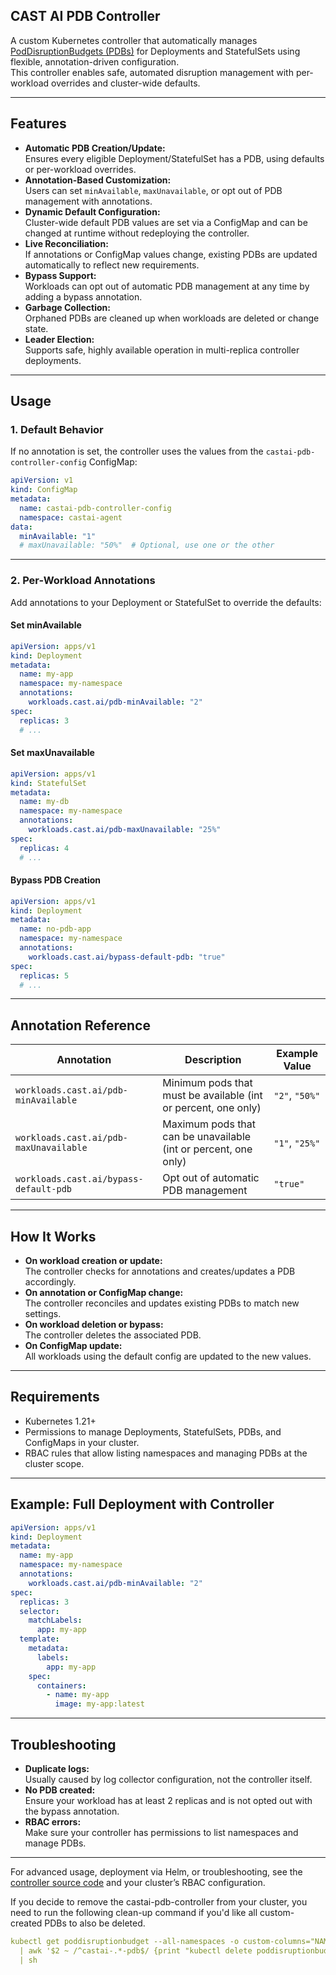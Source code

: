 ## CAST AI PDB Controller

A custom Kubernetes controller that automatically manages [PodDisruptionBudgets (PDBs)](https://kubernetes.io/docs/tasks/run-application/configure-pdb/) for Deployments and StatefulSets using flexible, annotation-driven configuration.  
This controller enables safe, automated disruption management with per-workload overrides and cluster-wide defaults.

---

## Features

- **Automatic PDB Creation/Update:**  
  Ensures every eligible Deployment/StatefulSet has a PDB, using defaults or per-workload overrides.
- **Annotation-Based Customization:**  
  Users can set `minAvailable`, `maxUnavailable`, or opt out of PDB management with annotations.
- **Dynamic Default Configuration:**  
  Cluster-wide default PDB values are set via a ConfigMap and can be changed at runtime without redeploying the controller.
- **Live Reconciliation:**  
  If annotations or ConfigMap values change, existing PDBs are updated automatically to reflect new requirements.
- **Bypass Support:**  
  Workloads can opt out of automatic PDB management at any time by adding a bypass annotation.
- **Garbage Collection:**  
  Orphaned PDBs are cleaned up when workloads are deleted or change state.
- **Leader Election:**  
  Supports safe, highly available operation in multi-replica controller deployments.

---

## Usage

### 1. **Default Behavior**

If no annotation is set, the controller uses the values from the `castai-pdb-controller-config` ConfigMap:

```yaml
apiVersion: v1
kind: ConfigMap
metadata:
  name: castai-pdb-controller-config
  namespace: castai-agent
data:
  minAvailable: "1"
  # maxUnavailable: "50%"  # Optional, use one or the other
```

---

### 2. **Per-Workload Annotations**

Add annotations to your Deployment or StatefulSet to override the defaults:

#### **Set minAvailable**

```yaml
apiVersion: apps/v1
kind: Deployment
metadata:
  name: my-app
  namespace: my-namespace
  annotations:
    workloads.cast.ai/pdb-minAvailable: "2"
spec:
  replicas: 3
  # ...
```

#### **Set maxUnavailable**

```yaml
apiVersion: apps/v1
kind: StatefulSet
metadata:
  name: my-db
  namespace: my-namespace
  annotations:
    workloads.cast.ai/pdb-maxUnavailable: "25%"
spec:
  replicas: 4
  # ...
```

#### **Bypass PDB Creation**

```yaml
apiVersion: apps/v1
kind: Deployment
metadata:
  name: no-pdb-app
  namespace: my-namespace
  annotations:
    workloads.cast.ai/bypass-default-pdb: "true"
spec:
  replicas: 5
  # ...
```

---

## Annotation Reference

| Annotation                                      | Description                                                      | Example Value      |
|-------------------------------------------------|------------------------------------------------------------------|--------------------|
| `workloads.cast.ai/pdb-minAvailable`            | Minimum pods that must be available (int or percent, one only)   | `"2"`, `"50%"`     |
| `workloads.cast.ai/pdb-maxUnavailable`          | Maximum pods that can be unavailable (int or percent, one only)  | `"1"`, `"25%"`     |
| `workloads.cast.ai/bypass-default-pdb`          | Opt out of automatic PDB management                              | `"true"`           |

---

## How It Works

- **On workload creation or update:**  
  The controller checks for annotations and creates/updates a PDB accordingly.
- **On annotation or ConfigMap change:**  
  The controller reconciles and updates existing PDBs to match new settings.
- **On workload deletion or bypass:**  
  The controller deletes the associated PDB.
- **On ConfigMap update:**  
  All workloads using the default config are updated to the new values.

---

## Requirements

- Kubernetes 1.21+
- Permissions to manage Deployments, StatefulSets, PDBs, and ConfigMaps in your cluster.
- RBAC rules that allow listing namespaces and managing PDBs at the cluster scope.

---

## Example: Full Deployment with Controller

```yaml
apiVersion: apps/v1
kind: Deployment
metadata:
  name: my-app
  namespace: my-namespace
  annotations:
    workloads.cast.ai/pdb-minAvailable: "2"
spec:
  replicas: 3
  selector:
    matchLabels:
      app: my-app
  template:
    metadata:
      labels:
        app: my-app
    spec:
      containers:
        - name: my-app
          image: my-app:latest
```

---

## Troubleshooting

- **Duplicate logs:**  
  Usually caused by log collector configuration, not the controller itself.
- **No PDB created:**  
  Ensure your workload has at least 2 replicas and is not opted out with the bypass annotation.
- **RBAC errors:**  
  Make sure your controller has permissions to list namespaces and manage PDBs.

---

For advanced usage, deployment via Helm, or troubleshooting, see the [controller source code](./main.go) and your cluster’s RBAC configuration.

If you decide to remove the castai-pdb-controller from your cluster, you need to run the following clean-up command if you'd like all custom-created PDBs to also be deleted.

```yaml
kubectl get poddisruptionbudget --all-namespaces -o custom-columns="NAMESPACE:.metadata.namespace,NAME:.metadata.name" \
  | awk '$2 ~ /^castai-.*-pdb$/ {print "kubectl delete poddisruptionbudget -n " $1 " " $2}' \
  | sh
```